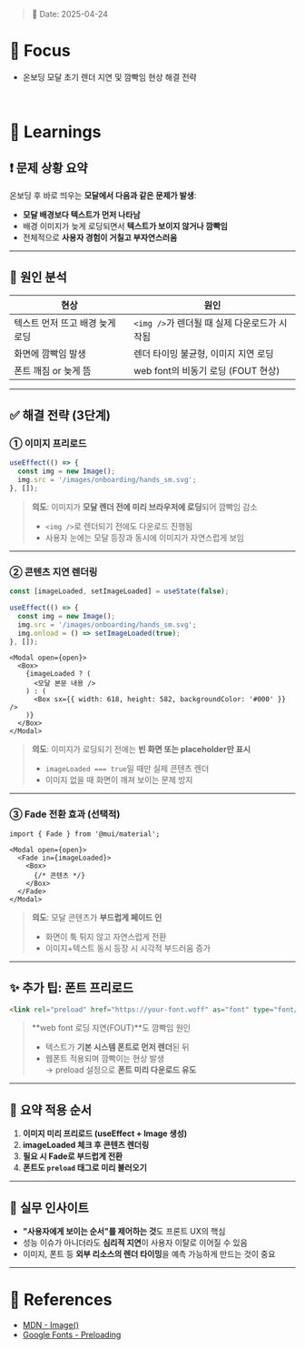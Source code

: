 > 📅 Date: 2025-04-24

# 📌 Focus
- 온보딩 모달 초기 렌더 지연 및 깜빡임 현상 해결 전략

<br />

# 📝 Learnings

## ❗ 문제 상황 요약

온보딩 후 바로 띄우는 **모달에서 다음과 같은 문제가 발생**:

- **모달 배경보다 텍스트가 먼저 나타남**
- 배경 이미지가 늦게 로딩되면서 **텍스트가 보이지 않거나 깜빡임**
- 전체적으로 **사용자 경험이 거칠고 부자연스러움**

---

## 🔎 원인 분석

| 현상 | 원인 |
|------|------|
| 텍스트 먼저 뜨고 배경 늦게 로딩 | `<img />`가 렌더될 때 실제 다운로드가 시작됨 |
| 화면에 깜빡임 발생 | 렌더 타이밍 불균형, 이미지 지연 로딩 |
| 폰트 깨짐 or 늦게 뜸 | web font의 비동기 로딩 (FOUT 현상) |

---

## ✅ 해결 전략 (3단계)

### ① 이미지 프리로드

```ts
useEffect(() => {
  const img = new Image();
  img.src = '/images/onboarding/hands_sm.svg';
}, []);
```

> **의도**: 이미지가 **모달 렌더 전에 미리 브라우저에 로딩**되어 깜빡임 감소  
> - `<img />`로 렌더되기 전에도 다운로드 진행됨  
> - 사용자 눈에는 모달 등장과 동시에 이미지가 자연스럽게 보임

---

### ② 콘텐츠 지연 렌더링

```ts
const [imageLoaded, setImageLoaded] = useState(false);

useEffect(() => {
  const img = new Image();
  img.src = '/images/onboarding/hands_sm.svg';
  img.onload = () => setImageLoaded(true);
}, []);
```

```tsx
<Modal open={open}>
  <Box>
    {imageLoaded ? (
      <모달 본문 내용 />
    ) : (
      <Box sx={{ width: 618, height: 582, backgroundColor: '#000' }} />
    )}
  </Box>
</Modal>
```

> **의도**: 이미지가 로딩되기 전에는 **빈 화면 또는 placeholder만 표시**  
> - `imageLoaded === true`일 때만 실제 콘텐츠 렌더  
> - 이미지 없을 때 화면이 깨져 보이는 문제 방지

---

### ③ Fade 전환 효과 (선택적)

```tsx
import { Fade } from '@mui/material';

<Modal open={open}>
  <Fade in={imageLoaded}>
    <Box>
      {/* 콘텐츠 */}
    </Box>
  </Fade>
</Modal>
```

> **의도**: 모달 콘텐츠가 **부드럽게 페이드 인**  
> - 화면이 툭 튀지 않고 자연스럽게 전환  
> - 이미지+텍스트 동시 등장 시 시각적 부드러움 증가

---

## ✨ 추가 팁: 폰트 프리로드

```html
<link rel="preload" href="https://your-font.woff" as="font" type="font/woff" crossorigin="anonymous" />
```

> **web font 로딩 지연(FOUT)**도 깜빡임 원인  
> - 텍스트가 **기본 시스템 폰트로 먼저 렌더**된 뒤  
> - 웹폰트 적용되며 깜빡이는 현상 발생  
> → preload 설정으로 **폰트 미리 다운로드 유도**

---

## 📌 요약 적용 순서

1. **이미지 미리 프리로드 (useEffect + Image 생성)**
2. **imageLoaded 체크 후 콘텐츠 렌더링**
3. **필요 시 Fade로 부드럽게 전환**
4. **폰트도 `preload` 태그로 미리 불러오기**

---

## 🧠 실무 인사이트

- **"사용자에게 보이는 순서"를 제어하는 것**도 프론트 UX의 핵심
- 성능 이슈가 아니더라도 **심리적 지연**이 사용자 이탈로 이어질 수 있음
- 이미지, 폰트 등 **외부 리소스의 렌더 타이밍**을 예측 가능하게 만드는 것이 중요

---

# 🔗 References
- [MDN - Image()](https://developer.mozilla.org/en-US/docs/Web/API/HTMLImageElement/Image)
- [Google Fonts - Preloading](https://web.dev/font-display/#ensure-text-is-visible)
